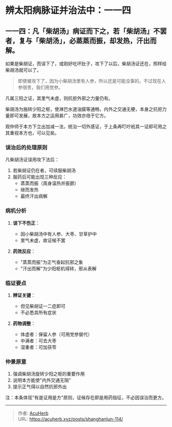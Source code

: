 # 辨太阳病脉证并治法中：一一四


## 一一四：凡「柴胡汤」病证而下之，若「柴胡汤」不罢者，复与「柴胡汤」，必蒸蒸而振，却发热，汗出而解。

<!--more-->

如果是柴胡证，而误下了，或刚好吃坏肚子，攻下了以后，柴胡汤证还在，照样给柴胡汤就可以了。

> 即使被攻下了，因为小柴胡汤里有人参，所以还是可能没事的。不过现在人参很贵，我们用党参。

凡属三阳之证，其里气未虚，则抗拒外邪之力量仍有。

柴胡汤为施转少阳之枢，使淋巴水道油膜等通畅，内外之交通无梗，本身之抗拒力量即可发展，故本方之运用甚广，功效亦倍于它方。

观仲师于本方下立出加减一法，统治一切外感证，于上条再叮咛衹其一证即可用之其重视本方也，可以见矣。

### 误治后的处理原则
凡柴胡汤证误用攻下法后：
1. 若柴胡证仍在者，可续服柴胡汤
2. 服药后可能出现三种反应：
   - 蒸蒸而振（周身温热并振颤）
   - 继而发热
   - 最终汗出病解

### 病机分析
1. **误下不伤正**：
   - 因小柴胡汤中有人参、大枣、甘草护中
   - 里气未虚，故证候不罢

2. **药效反应**：
   - "蒸蒸而振"为正气奋起抗邪之象
   - "汗出而解"为少阳枢机得转，邪从表解

### 临证要点
1. **辨证关键**：
   - 但见柴胡证一二症即可
   - 不必悉具所有症状

2. **药物调整**：
   - 体虚者：保留人参（可用党参替代）
   - 中满者：可去大枣
   - 湿重者：可加茯苓

### 仲景原意
1. 强调柴胡汤旋转少阳之枢的重要作用
2. 说明本方能使"内外交通无阻"
3. 提示正气得以自然抗邪外出

注：本条体现"有是证用是方"原则，证候存在即是用药指征，不必因误治而更方。




---

> 作者: [AcuHerb](https://acuherb.xyz)  
> URL: https://acuherb.xyz/posts/shanghanlun-114/  

